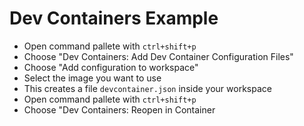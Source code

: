 # Dev Containers Example
  
* Open command pallete with `ctrl+shift+p` 
* Choose "Dev Containers: Add Dev Container Configuration Files"
* Choose "Add configuration to workspace"
* Select the image you want to use
* This creates a file `devcontainer.json` inside your workspace
* Open command pallete with `ctrl+shift+p` 
* Choose "Dev Containers: Reopen in Container